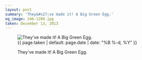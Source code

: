 ```yaml
---
layout: post
summary: 'They&#x27;ve made it! A Big Green Egg.'
og_image: 246-1280.jpg
taken: December 13, 2013
---
```


<figure class="post" data-src="{{ site.assets_url }}/{{ page.og_image }}">
<img alt="They've made it! A Big Green Egg." sizes="(min-width: 700px) 50vw, calc(100vw - 2rem)" src="{{ site.assets_url }}/246-640.jpg" srcset="{{ site.assets_url }}/246-1280.jpg 1280w, {{ site.assets_url }}/246-960.jpg 960w, {{ site.assets_url }}/246-640.jpg 640w, {{ site.assets_url }}/246-320.jpg 320w"/>
<figcaption>
<time>{{ page.taken | default: page.date | date: "%B %-d, %Y" }}</time>
<p>They've made it! A Big Green Egg.</p>
</figcaption>
</figure>
